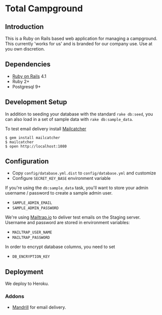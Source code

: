 Total Campground
=================

Introduction
------------
This is a Ruby on Rails based web application for managing a campground.
This currently 'works for us' and is branded for our company use. Use at you
own discretion.

Dependencies
------------
* [Ruby on Rails](http://www.rubyonrails.org) 4.1
* Ruby 2+
* Postgresql 9+


Development Setup
-----------------
In addition to seeding your database with the standard `rake db:seed`, you can
also load in a set of sample data with `rake db:sample_data`.

To test email delivery install [Mailcatcher](https://github.com/sj26/mailcatcher)

```
$ gem install mailcatcher
$ mailcatcher
$ open http://localhost:1080
```
Configuration
-------------
* Copy `config/database.yml.dist` to `config/database.yml` and customize
* Configure `SECRET_KEY_BASE` environment variable

If you're using the `db:sample_data` task, you'll want to store your admin
username / password to create a sample admin user.

* `SAMPLE_ADMIN_EMAIL`
* `SAMPLE_ADMIN_PASSWORD`

We're using [Mailtrap.io](http://mailtrap.io) to deliver test emails on the
Staging server. Username and password are stored in environment variables:

* `MAILTRAP_USER_NAME`
* `MAILTRAP_PASSWORD`

In order to encrypt database columns, you need to set

* `DB_ENCRYPTION_KEY`

Deployment
----------

We deploy to Heroku.

### Addons
* [Mandrill](https://addons.heroku.com/mandrill) for email delivery.

